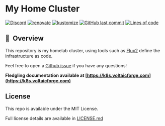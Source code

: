 # My Home Cluster

[![Discord](https://img.shields.io/badge/discord-chat-7289DA.svg?maxAge=60&style=flat-square)](https://discord.gg/7PbmHRK)
[![renovate](https://github.com/Truxnell/home-cluster/actions/workflows/renovate.yaml/badge.svg)](https://github.com/Truxnell/home-cluster/actions/workflows/renovate.yaml)
[![kustomize](https://github.com/Truxnell/home-cluster/actions/workflows/kustomize.yml/badge.svg)](https://github.com/Truxnell/home-cluster/actions/workflows/kustomize.yml)
[![GitHub last commit](https://img.shields.io/github/last-commit/Truxnell/home-cluster?color=purple&style=flat-square)](https://github.com/billimek/k8s-gitops/commits/main)
[![Lines of code](https://img.shields.io/tokei/lines/github/truxnell/home-cluster?style=flat-square&color=brightgreen&label=lines&logo=codefactor&logoColor=white)](https://github.com/onedr0p/home-cluster/graphs/contributors)

## :book:&nbsp; Overview

This repository is my homelab cluster, using tools such as [Flux2](https://github.com/fluxcd/flux2) define the infrastructure as code.

Feel free to open a [Github issue](https://github.com/Truxnell/home-cluster/issues/new) if you have any questions!

**Fledgling documentation available at [https://k8s.voltaicforge.com](https://k8s.voltaicforge.com)**

## License

This repo is available under the MIT License.

Full license details are available in [LICENSE.md](LICENSE.md)

